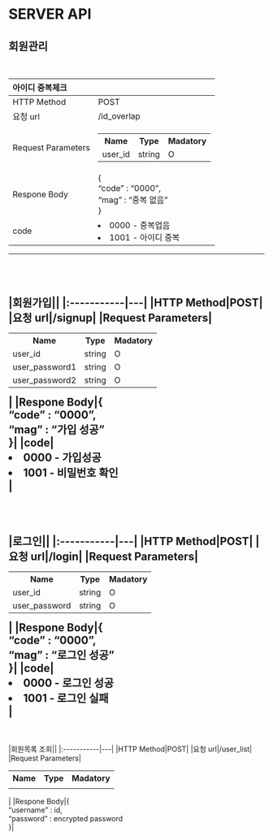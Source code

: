 # SERVER API

## 회원관리
<br>

|아이디 중복체크||
|:-----------|---|
|HTTP Method|POST|
|요청 url|/id_overlap|
|Request Parameters|<table><tr> <th>Name</th>    <th>Type</th>    <th>Madatory</th>  </tr>  <tr>    <td>user_id</td>    <td>string</td>    <td>O</td> </tr></table>|
|Respone Body|{<br>“code” : “0000”,<br>“mag” : “중복 없음”<br>}|
|code|<li>0000 - 중복업음</li><li>1001 - 아이디 중복</li>|
---
<br></br>
|회원가입||
|:-----------|---|
|HTTP Method|POST|
|요청 url|/signup|
|Request Parameters|<table><tr> <th>Name</th>    <th>Type</th>    <th>Madatory</th>  </tr>  <tr>    <td>user_id</td>    <td>string</td>    <td>O</td> </tr></tr>  <tr>    <td>user_password1</td>    <td>string</td>    <td>O</td> </tr></tr>  <tr>    <td>user_password2</td>    <td>string</td>    <td>O</td> </tr></table>|
|Respone Body|{<br>“code” : “0000”,<br>“mag” : “가입 성공”<br>}|
|code|<li>0000 - 가입성공</li><li>1001 - 비밀번호 확인</li>|
---
<br></br>
|로그인||
|:-----------|---|
|HTTP Method|POST|
|요청 url|/login|
|Request Parameters|<table><tr> <th>Name</th>    <th>Type</th>    <th>Madatory</th>  </tr>  <tr>    <td>user_id</td>    <td>string</td>    <td>O</td> </tr></tr>  <tr>    <td>user_password</td>    <td>string</td>    <td>O</td> </tr></table>|
|Respone Body|{<br>“code” : “0000”,<br>“mag” : “로그인 성공”<br>}|
|code|<li>0000 - 로그인 성공</li><li>1001 - 로그인 실패</li>|
---
<br></br>
|회원목록 조회||
|:-----------|---|
|HTTP Method|POST|
|요청 url|/user_list|
|Request Parameters|<table><tr> <th>Name</th>    <th>Type</th>    <th>Madatory</th>  </tr>  <tr>    <td></td>    <td></td>    <td></td> </tr></tr>  <tr>    </table>|
|Respone Body|{<br>“username” : id,<br>“password” : encrypted password<br>}|



